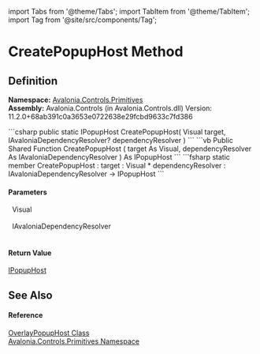 import Tabs from '@theme/Tabs'; 
import TabItem from '@theme/TabItem'; 
import Tag from '@site/src/components/Tag'; 

# CreatePopupHost Method




## Definition
**Namespace:** <a href="N_Avalonia_Controls_Primitives">Avalonia.Controls.Primitives</a>  
**Assembly:** Avalonia.Controls (in Avalonia.Controls.dll) Version: 11.2.0+68ab391c0a3653e0722638e29fcbd9633c7fd386

<Tabs groupId="api-code-preview">
<TabItem value="csharp" label="C#">
```csharp
public static IPopupHost CreatePopupHost(
	Visual target,
	IAvaloniaDependencyResolver? dependencyResolver
)
```
</TabItem>
<TabItem value="vb" label="VB">
```vb
Public Shared Function CreatePopupHost ( 
	target As Visual,
	dependencyResolver As IAvaloniaDependencyResolver
) As IPopupHost
```
</TabItem>
<TabItem value="fsharp" label="F#">
```fsharp
static member CreatePopupHost : 
        target : Visual * 
        dependencyResolver : IAvaloniaDependencyResolver -> IPopupHost 
```
</TabItem>
</Tabs>



#### Parameters
<dl><dt>  Visual</dt><dd> </dd><dt>  IAvaloniaDependencyResolver</dt><dd> </dd></dl>

#### Return Value
<a href="T_Avalonia_Controls_Primitives_IPopupHost">IPopupHost</a>

## See Also


#### Reference
<a href="T_Avalonia_Controls_Primitives_OverlayPopupHost">OverlayPopupHost Class</a>  
<a href="N_Avalonia_Controls_Primitives">Avalonia.Controls.Primitives Namespace</a>  
